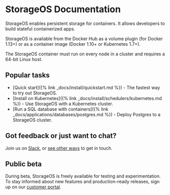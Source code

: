 # StorageOS Documentation

StorageOS enables persistent storage for containers. It allows developers to
build stateful containerized apps.

StorageOS is available from the Docker Hub as a volume plugin (for Docker 1.13+)
or as a container image (Docker 1.10+ or Kubernetes 1.7+).

The StorageOS container must run on every node in a cluster and requires a
64-bit Linux host.

## Popular tasks

* [Quick start]({% link _docs/install/quickstart.md %}) - The fastest way to try out StorageOS.
* [Install on Kubernetes]({% link _docs/install/schedulers/kubernetes.md %}) - Use StorageOS with a Kubernetes cluster.
* [Run a SQL database with containers]({% link _docs/applications/databases/postgres.md %}) - Deploy Postgres to a StorageOS cluster.

## Got feedback or just want to chat?

Join us on [Slack](https://slack.storageos.com), or [see other
ways](https://support.storageos.com) to get in touch.

<script async defer src="http://slack.storageos.com/slackin.js"></script>

## Public beta

During beta, StorageOS is freely available for testing and experimentation. To
stay informed about new features and production-ready releases, sign up on our
[customer portal](https://my.storageos.com).
